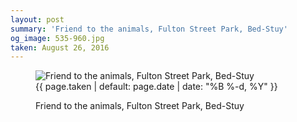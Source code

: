 ```yaml
---
layout: post
summary: 'Friend to the animals, Fulton Street Park, Bed-Stuy'
og_image: 535-960.jpg
taken: August 26, 2016
---
```


<figure class="post" data-src="{{ site.assets_url }}/{{ page.og_image }}" data-sub-html='#caption-{{ page.id | remove_first: "/" }}'>
<img alt="Friend to the animals, Fulton Street Park, Bed-Stuy" sizes="(min-width: 700px) 50vw, calc(100vw - 2rem)" src="{{ site.assets_url }}/535-480.jpg" srcset="{{ site.assets_url }}/535-240.jpg 240w, {{ site.assets_url }}/535-480.jpg 480w, {{ site.assets_url }}/535-720.jpg 720w, {{ site.assets_url }}/535-960.jpg 960w"/>
<figcaption id='caption-{{ page.id | remove_first: "/" }}'>
<time>{{ page.taken | default: page.date | date: "%B %-d, %Y" }}</time>
<p>Friend to the animals, Fulton Street Park, Bed-Stuy</p>
</figcaption>
</figure>

